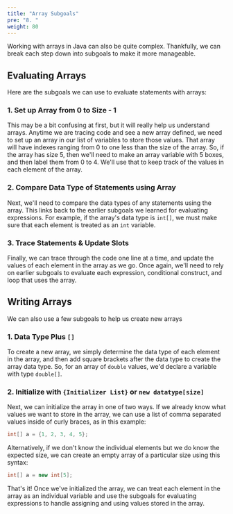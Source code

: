 ```yaml
---
title: "Array Subgoals"
pre: "8. "
weight: 80
---
```


Working with arrays in Java can also be quite complex. Thankfully, we can break each step down into subgoals to make it more manageable. 

## Evaluating Arrays

Here are the subgoals we can use to evaluate statements with arrays:

### 1. Set up Array from 0 to Size - 1

This may be a bit confusing at first, but it will really help us understand arrays. Anytime we are tracing code and see a new array defined, we need to set up an array in our list of variables to store those values. That array will have indexes ranging from 0 to one less than the size of the array. So, if the array has size 5, then we'll need to make an array variable with 5 boxes, and then label them from 0 to 4. We'll use that to keep track of the values in each element of the array.

### 2. Compare Data Type of Statements using Array

Next, we'll need to compare the data types of any statements using the array. This links back to the earlier subgoals we learned for evaluating expressions. For example, if the array's data type is `int[]`, we must make sure that each element is treated as an `int` variable. 

### 3. Trace Statements & Update Slots

Finally, we can trace through the code one line at a time, and update the values of each element in the array as we go. Once again, we'll need to rely on earlier subgoals to evaluate each expression, conditional construct, and loop that uses the array. 

## Writing Arrays

We can also use a few subgoals to help us create new arrays

### 1. Data Type Plus `[]`

To create a new array, we simply determine the data type of each element in the array, and then add square brackets after the data type to create the array data type. So, for an array of `double` values, we'd declare a variable with type `double[]`.

### 2. Initialize with `{Initializer List}` or `new datatype[size]`

Next, we can initialize the array in one of two ways. If we already know what values we want to store in the array, we can use a list of comma separated values inside of curly braces, as in this example:

```java
int[] a = {1, 2, 3, 4, 5};
```

Alternatively, if we don't know the individual elements but we do know the expected size, we can create an empty array of a particular size using this syntax:

```java
int[] a = new int[5];
```

That's it! Once we've initialized the array, we can treat each element in the array as an individual variable and use the subgoals for evaluating expressions to handle assigning and using values stored in the array. 